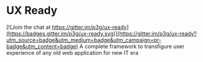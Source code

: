 # UX Ready

[![Join the chat at https://gitter.im/p3g/ux-ready](https://badges.gitter.im/p3g/ux-ready.svg)](https://gitter.im/p3g/ux-ready?utm_source=badge&utm_medium=badge&utm_campaign=pr-badge&utm_content=badge)
A complete framework to transfigure user experience of any old web application for new IT era
